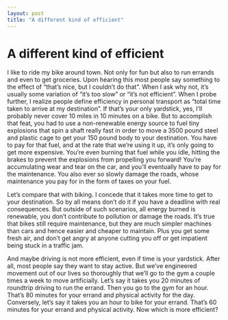 ```yaml
---
layout: post
title: "A different kind of efficient"
---
```


# A different kind of efficient

I like to ride my bike around town. Not only for fun but also to run errands and even to get groceries. Upon hearing this most people say something to the effect of “that’s nice, but I couldn’t do that”. When I ask why not, it’s usually some variation of “it’s too slow” or “it’s not efficient”. When I probe further, I realize people define efficiency in personal transport as “total time taken to arrive at my destination”. If that’s your only yardstick, yes, I’ll probably never cover 10 miles in 10 minutes on a bike. But to accomplish that feat, you had to use a non-renewable energy source to fuel tiny explosions that spin a shaft really fast in order to move a 3500 pound steel and plastic cage to get your 150 pound body to your destination. You have to pay for that fuel, and at the rate that we’re using it up, it’s only going to get more expensive. You’re even burning that fuel while you idle, hitting the brakes to prevent the explosions from propelling you forward! You’re accumulating wear and tear on the car, and you’ll eventually have to pay for the maintenance. You also ever so slowly damage the roads, whose maintenance you pay for in the form of taxes on your fuel.

Let’s compare that with biking. I concede that it takes more time to get to your destination. So by all means don’t do it if you have a deadline with real consequences. But outside of such scenarios, all energy burned is renewable, you don’t contribute to pollution or damage the roads. It’s true that bikes still require maintenance, but they are much simpler machines than cars and hence easier and cheaper to maintain. Plus you get some fresh air, and don’t get angry at anyone cutting you off or get impatient being stuck in a traffic jam.

And maybe driving is not more efficient, even if time is your yardstick. After all, most people say they want to stay active. But we’ve engineered movement out of our lives so thoroughly that we’ll go to the gym a couple times a week to move artificially. Let’s say it takes you 20 minutes of roundtrip driving to run the errand. Then you go to the gym for an hour. That’s 80 minutes for your errand and physical activity for the day. Conversely, let’s say it takes you an hour to bike for your errand. That’s 60 minutes for your errand and physical activity. Now which is more efficient?
